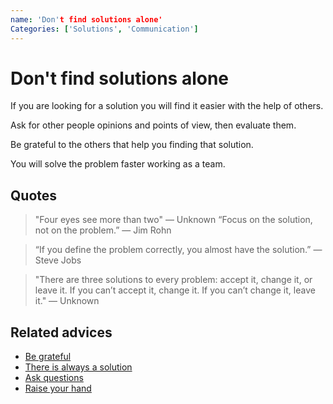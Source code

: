 ```yaml
---
name: 'Don't find solutions alone'
Categories: ['Solutions', 'Communication']
---
```

# Don't find solutions alone

If you are looking for a solution you will find it easier with the help of others.

Ask for other people opinions and points of view, then evaluate them.

Be grateful to the others that help you finding that solution.

You will solve the problem faster working as a team.

## Quotes

> "Four eyes see more than two" ― Unknown
> “Focus on the solution, not on the problem.” ― Jim Rohn

> “If you define the problem correctly, you almost have the solution.” ― Steve Jobs

> "There are three solutions to every problem: accept it, change it, or leave it. If you can’t accept it, change it. If you can’t change it, leave it." ― Unknown

## Related advices

- [Be grateful](../Be%20grateful/index.md)
- [There is always a solution](../There%20is%20always%20a%20solution/index.md)
- [Ask questions](../Ask%20questions/index.md)
- [Raise your hand](../Raise%20your%20hand/index.md)